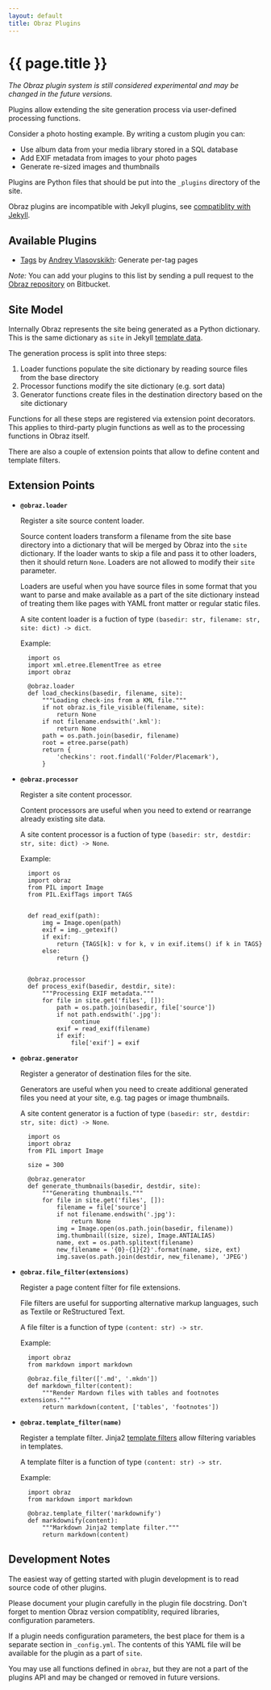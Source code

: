 ```yaml
---
layout: default
title: Obraz Plugins
---
```


{{ page.title }}
================

_The Obraz plugin system is still considered experimental and may be changed
in the future versions._

Plugins allow extending the site generation process via user-defined processing
functions.

Consider a photo hosting example. By writing a custom plugin you can:

* Use album data from your media library stored in a SQL database
* Add EXIF metadata from images to your photo pages
* Generate re-sized images and thumbnails

Plugins are Python files that should be put into the `_plugins` directory of
the site.

Obraz plugins are incompatible with Jekyll plugins, see [compatiblity with
Jekyll](/jekyll.html).


Available Plugins
-----------------

* [Tags](https://bitbucket.org/vlasovskikh/obraz/src/master/doc/_plugins/tags.py)
  by [Andrey Vlasovskikh](http://pirx.ru/): Generate per-tag pages

_Note:_ You can add your plugins to this list by sending a pull request to the
[Obraz repository][3] on Bitbucket.


Site Model
----------

Internally Obraz represents the site being generated as a Python dictionary.
This is the same dictionary as `site` in Jekyll [template data][2].

The generation process is split into three steps:

1. Loader functions populate the site dictionary by reading source files from
   the base directory
2. Processor functions modify the site dictionary (e.g. sort data)
3. Generator functions create files in the destination directory based on the
   site dictionary

Functions for all these steps are registered via extension point decorators.
This applies to third-party plugin functions as well as to the processing
functions in Obraz itself.

There are also a couple of extension points that allow to define content and
template filters.


Extension Points
----------------

* **`@obraz.loader`**

    Register a site source content loader.

    Source content loaders transform a filename from the site base directory
    into a dictionary that will be merged by Obraz into the `site` dictionary.
    If the loader wants to skip a file and pass it to other loaders, then it
    should return `None`. Loaders are not allowed to modify their `site`
    parameter.

    Loaders are useful when you have source files in some format that you want
    to parse and make available as a part of the site dictionary instead of
    treating them like pages with YAML front matter or regular static files.

    A site content loader is a fuction of type `(basedir: str, filename: str,
    site: dict) -> dict`.

    Example:

        import os
        import xml.etree.ElementTree as etree
        import obraz

        @obraz.loader
        def load_checkins(basedir, filename, site):
            """Loading check-ins from a KML file."""
            if not obraz.is_file_visible(filename, site):
                return None
            if not filename.endswith('.kml'):
                return None
            path = os.path.join(basedir, filename)
            root = etree.parse(path)
            return {
                'checkins': root.findall('Folder/Placemark'),
            }

* **`@obraz.processor`**

    Register a site content processor.

    Content processors are useful when you need to extend or rearrange already
    existing site data.

    A site content processor is a fuction of type `(basedir: str, destdir: str,
    site: dict) -> None`.

    Example:

        import os
        import obraz
        from PIL import Image
        from PIL.ExifTags import TAGS


        def read_exif(path):
            img = Image.open(path)
            exif = img._getexif()
            if exif:
                return {TAGS[k]: v for k, v in exif.items() if k in TAGS}
            else:
                return {}


        @obraz.processor
        def process_exif(basedir, destdir, site):
            """Processing EXIF metadata."""
            for file in site.get('files', []):
                path = os.path.join(basedir, file['source'])
                if not path.endswith('.jpg'):
                    continue
                exif = read_exif(filename)
                if exif:
                    file['exif'] = exif

* **`@obraz.generator`**

    Register a generator of destination files for the site.

    Generators are useful when you need to create additional generated files
    you need at your site, e.g. tag pages or image thumbnails.

    A site content generator is a fuction of type `(basedir: str, destdir: str,
    site: dict) -> None`.

        import os
        import obraz
        from PIL import Image

        size = 300

        @obraz.generator
        def generate_thumbnails(basedir, destdir, site):
            """Generating thumbnails."""
            for file in site.get('files', []):
                filename = file['source']
                if not filename.endswith('.jpg'):
                    return None
                img = Image.open(os.path.join(basedir, filename))
                img.thumbnail((size, size), Image.ANTIALIAS)
                name, ext = os.path.splitext(filename)
                new_filename = '{0}-{1}{2}'.format(name, size, ext)
                img.save(os.path.join(destdir, new_filename), 'JPEG')


* **`@obraz.file_filter(extensions)`**

    Register a page content filter for file extensions.

    File filters are useful for supporting alternative markup languages, such
    as Textile or ReStructured Text.

    A file filter is a function of type `(content: str) -> str`.

    Example:

        import obraz
        from markdown import markdown

        @obraz.file_filter(['.md', '.mkdn'])
        def markdown_filter(content):
            """Render Mardown files with tables and footnotes extensions."""
            return markdown(content, ['tables', 'footnotes'])

* **`@obraz.template_filter(name)`**

    Register a template filter. Jinja2 [template filters][1] allow filtering
    variables in templates.

    A template filter is a function of type `(content: str) -> str`.

    Example:

        import obraz
        from markdown import markdown

        @obraz.template_filter('markdownify')
        def markdownify(content):
            """Markdown Jinja2 template filter."""
            return markdown(content)


Development Notes
-----------------

The easiest way of getting started with plugin development is to read source
code of other plugins.

Please document your plugin carefully in the plugin file docstring. Don't
forget to mention Obraz version compatiblity, required libraries, configuration
parameters.

If a plugin needs configuration parameters, the best place for them is a
separate section in `_config.yml`. The contents of this YAML file will
be available for the plugin as a part of `site`.

You may use all functions defined in `obraz`, but they are not a part of the
plugins API and may be changed or removed in future versions.


  [1]: http://jinja.pocoo.org/docs/templates/#filters
  [2]: http://jekyllrb.com/docs/variables/
  [3]: https://bitbucket.org/vlasovskikh/obraz
